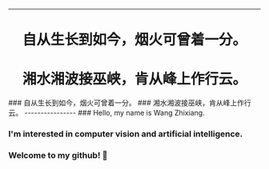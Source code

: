 --------------
<p align="center">
  <h1 align="center">自从生长到如今，烟火可曾着一分。
  </h1>
 <h1 align="center">
      湘水湘波接巫峡，肯从峰上作行云。
  </h1>
<p float="center">
</p>
### 自从生长到如今，烟火可曾着一分。
### 湘水湘波接巫峡，肯从峰上作行云。
----------------
### Hello, my name is Wang Zhixiang. 

### I'm interested in computer vision and artificial intelligence. 

### Welcome to my github! 👋

<!--
**homeofzhixiang/homeofzhixiang** is a ✨ _special_ ✨ repository because its `README.md` (this file) appears on your GitHub profile.

Here are some ideas to get you started:

- 🔭 I’m currently working on ...
- 🌱 I’m currently learning ...
- 👯 I’m looking to collaborate on ...
- 🤔 I’m looking for help with ...
- 💬 Ask me about ...
- 📫 How to reach me: ...
- 😄 Pronouns: ...
- ⚡ Fun fact: ...
-->
